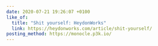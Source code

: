 ```yaml
---
date: 2020-07-21 19:26:07 +0100
like_of:
  title: "Shit yourself: HeydonWorks"
  link: https://heydonworks.com/article/shit-yourself/
posting_method: https://monocle.p3k.io/
---
```

